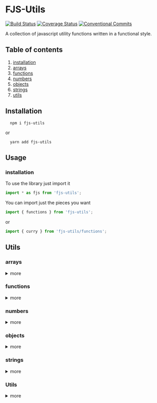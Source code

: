 # FJS-Utils
[![Build Status](https://travis-ci.com/JasonMatthewsDev/fjsutils.svg?branch=master)](https://travis-ci.com/JasonMatthewsDev/fjsutils)
[![Coverage Status](https://coveralls.io/repos/github/JasonMatthewsDev/fjsutils/badge.svg?branch=master)](https://coveralls.io/github/JasonMatthewsDev/fjsutils?branch=master)
[![Conventional Commits](https://img.shields.io/badge/Conventional%20Commits-1.0.0-yellow.svg)](https://conventionalcommits.org)

A collection of javascript utility functions written in a functional style.

## Table of contents

1. [installation](#installation)
2. [arrays](#arrays)
3. [functions](#functions)
4. [numbers](#numbers)
5. [objects](#objects)
6. [strings](#strings)
7. [utils](#utils)

## Installation
```
  npm i fjs-utils
```

or

```
  yarn add fjs-utils
```

## Usage


### installation
To use the library just import it

```javascript
import * as fjs from 'fjs-utils';
```

You can import just the pieces you want

```javascript
import { functions } from 'fjs-utils';
```

or

```javascript
import { curry } from 'fjs-utils/functions';
```

## Utils

### arrays
<details>
<summary>more</summary>

  * **chunk** - Splits an array into chunks

```javascript
  import { chunk } from 'fjs-utils/arrays';

  const array = [1, 2, 3, 4, 5, 6, 7, 8, 9, 0];
  console.log(chunk(3, array)); // => [[1, 2, 3], [4, 5, 6], [7, 8, 9], [0]]
```

  * **flatten** - Flattens an array 1 level

```javascript
  import { flatten } from 'fjs-utils/arrays';

  const array = [[1, 2, 3], [4, 5, 6], [7, 8, 9], [0]];
  console.log(flatten(array)); // => [1, 2, 3, 4, 5, 6, 7, 8, 9, 0]
```

  * **getProp** - Returns an array of values from a specified property in an array of objects

```javascript
  import { getProp } from 'fjs-utils/arrays';

  const array = [{
    foo: 'foo',
    bar: 'bar',
  },
  {
    foo: 'foo2',
    bar: 'bar2',
  }];
  console.log(getProp('foo', array)); // => ['foo', 'foo2']
```

  * **isArray** - Returns boolean, true if input is an array

```javascript
  import { isArray } from 'fjs-utils/arrays';
  console.log(isArray([1, 2])); // => true
  console.log(isArray(12)); // => false
```

  * **mean** - Calculates the mean of an array of numbers

```javascript
  import { mean } from 'fjs-utils/arrays';
  console.log(mean([1, 2, 3])); // => 2
```

  * **median** - Calculates the median of an array of numbers

```javascript
  import { median } from 'fjs-utils/arrays';
  console.log(median([1, 2, 3])); // => 2
```

  * **sample** - Returns random values from an array

```javascript
  import { sample } from 'fjs-utils/arrays';
  const array = [1, 2, 3, 4];
  console.log(sample(1, array)); // => [2]
  console.log(sample(2, array)); // => [1, 3]
```

  * **shuffle** - Returns a new array with the order radonmized

```javascript
  import { shuffle } from 'fjs-utils/arrays';
  const array = [1, 2, 3, 4, 5];
  console.log(shuffle(array)); // => [3, 1, 2, 5, 4];
```

  * **sum** - Sums an array of numbers

```javascript
  import { sum } from 'fjs-utils/arrays';
  console.log(sum[1, 2, 3]) // => 6
```

</details>

### functions
<details>
<summary>more</summary>

  * **curry** - Accepts a function and returns a curried function

```javascript
  import { curry } from 'fjs-utils/functions';

  const add = (a, b) => a + b;
  const add10 = curry(add)(10);
  console.log(add10(5)); // => 15
```

  * **curryRight** - Accepts a function and returns a curried function that fills params in from right to left

```javascript
  import { curryRight } from 'fjs-utils/functions';

  const concat = `${left}${right}`;
  const appendBar = curryRight(concat)('bar');
  console.log(appendBar('foo')); // => 'foobar'
```

  * **identity** - returns the input unchanged

```javascript
  import { identity } from 'fjs-utils/functions';
  console.log(identity('foo')); // => 'foo'
```

  * **memoize** - returns a function that will memoize the arguments

```javascript
  import { memoize } from 'fjs-utils/functions';

  const fn = (one, two) => `${one}${two}`;
  const memoizedFn = memoize(fn);

  console.log(memoizedFn('foo', 'bar')); // => 'foobar'
```

</details>

### numbers
<details>
<summary>more</summary>

  * **random** - Returns a random number between min, max

```javascript
  import { random } from 'fjs-utils/numbers';
  console.log(random(1, 5)); // => 2
  console.log(random(1, 5, true)); // => 2.2398217
```

</details>

### objects
<details>
<summary>more</summary>

  * **converSnakeKeysToCamel** - Converts an object's snake cased keys to camel cased
```javascript
  import { convertSnakeKeysToCamel } from 'fjs-utils/objects';

  const obj = {
    snake_case: 'snek',
    foo: [{ bar_baz: 'something' }, { lorem_ipsum: 'latin' }],
    obj: { snake_key_again: 'right_here' },
  };
  console.log(convertSnakeKeysToCamel(obj));
  /*
  {
    snakeCase: 'snek',
    foo: [{ barBaz: 'something' }, { loremIpsum: 'latin' }],
    obj: { snakeKeyAgain: 'right_here' },
  }
  */
```

  * **removeEmptyStrings** - Removes keys with empty strings from an object

```javascript
  import { removeEmptyStrings } from 'fjs-utils/objects';
  const obj = {
    one: 'one',
    two: '',
    three: 'three',
    four: '',
    five: 'five',
  };

  console.log(removeEmptyStrings(obj));
  /*
  {
    one: 'one',
    three: 'three',
    five: 'five',
  }
  */
```

  * **removeValueFromObject** - Removes keys with specified value from an object

```javascript
  import { removeValueFromObject } from 'fjs-utils/objects';

  const obj = {
    one: 'foo',
    two: 'bar',
    three: 'foo',
    four: 'bar',
    five: 'foo',
  };

  console.log( removeValueFromObject('bar', obj));
  /*
  {
    one: 'foo',
    three: 'foo',
    five: 'foo',
  }
  */
```

  * **transformObjectKeysAndValues** - transforms an object's keys and values

```javascript
  import { transformObjectKeysAndValues } from 'fjs-utils/objects';

    const obj = {
      left1: 'left1',
      left2: 'left2',
    };
    const keyTrans = key => `${key}right`;
    const valTrans = val => `${val}right`;

    console.log(transformObjectKeysAndValues(obj, keyTrans, valTrans));
    /*
    {
      left1right: 'left1right',
      left2right: 'left2right',
    }
    */
```

</details>

### strings
<details>
<summary>more</summary>

  * **append** - Appends strings with specified value

```javascript
  import { append } from 'fjs-utils/strings';

  console.log(append('bar', 'foo')); // => 'foobar'
  const appendBar = append('bar');
  console.log(appendBar('foo')); // => 'foobar'
```

  * **concat** - Concatenates two strings

```javascript
  import { concat } from 'fjs-utils/strings';
  console.log(concat('foo', 'bar')); // => 'foobar'
```

  * **prepend** - Prepends strings with specified value

```javascript
  import { prepend } from 'fjs-utils/strings';
  console.log(prepend('foo', 'bar')); // => 'foobar'
  const prependFoo = prepend('foo');
  console.log(prependFoo('bar')); // => 'foobar'
```

  * **snakeToCamel** - Converts a snake cased string to camel cased

```javascript
  import { snakeToCamel } from 'fjs-utils/strings';

  console.log(snakeToCamel('snake_cased_string')); // => 'snakeCasedString'
```

</details>

### Utils
<details>
<summary>more</summary>

  * **debounce** - debounces a function. Third paramater can be used to allow the function to be invoked immediately

```javascript
    import { debounce } from 'fjs-utils/utils';
    const fn = () => console.log('foo');
    const debouncedFn = debounce(fn, 100);
    debouncedFn();
    debouncedFn();
    await new Promise(resolve => setTimeout(resolve, 200));
    /*
      'foo'
    */
```

  * **wait** - returns a promise that resolves after n milliseconds
  
```javascript
  import { wait } from 'fjs-utils/utils';
  const fn = async () => {
    console.log(new Date()); // => 0
    await wait(100);
    console.log(new Date()); // => 100
  };

  fn();
```

</details>
